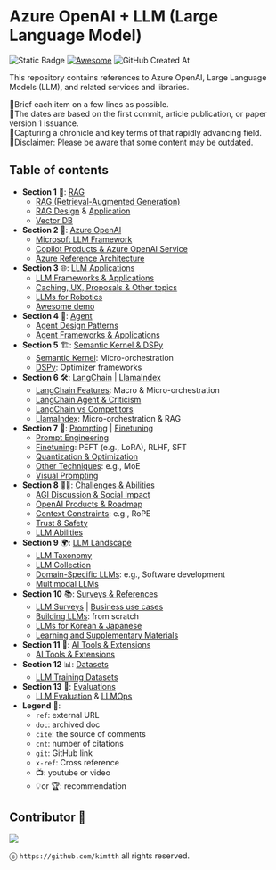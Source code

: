 # Azure OpenAI + LLM (Large Language Model) 

![Static Badge](https://img.shields.io/badge/llm-azure_openai-blue?style=flat-square) <a href="https://awesome.re"><img src="https://awesome.re/badge-flat2.svg" alt="Awesome"></a> ![GitHub Created At](https://img.shields.io/github/created-at/kimtth/awesome-azure-openai-llm?style=flat-square)

This repository contains references to Azure OpenAI, Large Language Models (LLM), and related services and libraries.

🔹Brief each item on a few lines as possible. <br/>
🔹The dates are based on the first commit, article publication, or paper version 1 issuance. <br/>
🔹Capturing a chronicle and key terms of that rapidly advancing field. <br/>
🔹Disclaimer: Please be aware that some content may be outdated.

## Table of contents

- **Section 1** 🎯: [RAG](section/rag.md/#rag-retrieval-augmented-generation)
  - [RAG (Retrieval-Augmented Generation)](section/rag.md/#rag-retrieval-augmented-generation)
  - [RAG Design](section/rag.md/#advanced-rag) & [Application](section/rag.md/#rag-development)
  - [Vector DB](section/rag.md/#vector-database-comparison)
- **Section 2** 🌌: [Azure OpenAI](section/aoai.md/#azure-openai-and-reference-architecture)
  - [Microsoft LLM Framework](section/aoai.md/#microsoft-azure-openai-llm-framework)
  - [Copilot Products & Azure OpenAI Service](section/aoai.md/#copilot-products)
  - [Azure Reference Architecture](section/aoai.md/#azure-reference-architectures)
- **Section 3** 🌐: [LLM Applications](section/app.md/#applications-and-frameworks)
  - [LLM Frameworks & Applications](section/app.md/#applications-frameworks-and-user-interface-uiux)
  - [Caching, UX, Proposals & Other topics](section/app.md/#caching)
  - [LLMs for Robotics](section/app.md/#llm-for-robotics-bridging-ai-and-robotics)
  - [Awesome demo](section/app.md/#awesome-demo)
- **Section 4** 🤖: [Agent](section/agent.md/#agent)
  - [Agent Design Patterns](section/agent.md/#agent-design-patterns)
  - [Agent Frameworks & Applications](section/agent.md/#agent-framework)
- **Section 5** 🏗️: [Semantic Kernel & DSPy](section/sk_dspy.md/#microsoft-semantic-kernel-and-stanford-nlp-dspy)
  - [Semantic Kernel](section/sk_dspy.md/#semantic-kernel): Micro-orchestration
  - [DSPy](section/sk_dspy.md/#dspy): Optimizer frameworks
- **Section 6** 🛠️: [LangChain](section/langchain.md/#langchain-features-usage-and-comparisons) | [LlamaIndex](section/langchain.md/#llamaindex)
  - [LangChain Features](section/langchain.md/#langchain-feature-matrix--cheetsheet): Macro & Micro-orchestration
  - [LangChain Agent & Criticism](section/langchain.md/#langchain-chain-type-chains--summarizer)
  - [LangChain vs Competitors](section/langchain.md/#langchain-vs-competitors)
  - [LlamaIndex](section/langchain.md/#llamaindex): Micro-orchestration & RAG
- **Section 7** 🧠: [Prompting](section/prompt.md/#prompt-engineering) | [Finetuning](section/ft.md/#finetuning)
  - [Prompt Engineering](section/prompt.md/#prompt-engineering)
  - [Finetuning](section/ft.md/#finetuning): PEFT (e.g., LoRA), RLHF, SFT
  - [Quantization & Optimization](section/ft.md/#quantization-techniques)
  - [Other Techniques](section/ft.md/#other-techniques-and-llm-patterns): e.g., MoE
  - [Visual Prompting](section/prompt.md/#visual-prompting--visual-grounding)
- **Section 8** 🏄‍♂️: [Challenges & Abilities](section/chab.md/#large-language-model-challenges-and-solutions)
  - [AGI Discussion & Social Impact](section/chab.md/#agi-discussion-and-social-impact)
  - [OpenAI Products & Roadmap](section/chab.md/#openais-roadmap-and-products)
  - [Context Constraints](section/chab.md/#context-constraints): e.g., RoPE
  - [Trust & Safety](section/chab.md/#trustworthy-safe-and-secure-llm)
  - [LLM Abilities](section/chab.md/#large-language-model-is-abilities)
- **Section 9** 🌍: [LLM Landscape](section/llm.md/#large-language-model-landscape)
  - [LLM Taxonomy](section/llm.md/#large-language-models-in-2023)
  - [LLM Collection](section/llm.md/#large-language-model-collection)
  - [Domain-Specific LLMs](section/llm.md/#llm-for-domain-specific): e.g., Software development
  - [Multimodal LLMs](section/llm.md/#mllm-multimodal-large-language-model)
- **Section 10** 📚: [Surveys & References](section/survey_ref.md/#survey-and-reference)
  - [LLM Surveys](section/survey_ref.md/#survey-on-large-language-models) | [Business use cases](section/survey_ref.md/#business-use-cases)
  - [Building LLMs](section/survey_ref.md/#build-an-llms-from-scratch-picogpt-and-lit-gpt): from scratch
  - [LLMs for Korean & Japanese](section/survey_ref.md/#llm-materials-for-east-asian-languages)
  - [Learning and Supplementary Materials](section/survey_ref.md/#learning-and-supplementary-materials)
- **Section 11** 🧰: [AI Tools & Extensions](section/ai_tool.md/#general-ai-tools-and-extensions)
  - [AI Tools & Extensions](section/ai_tool.md/#section-10-general-ai-tools-and-extensions)
- **Section 12** 📊: [Datasets](section/dataset.md/#section-11-datasets-for-llm-training)
  - [LLM Training Datasets](section/dataset.md/#datasets-for-llm-training)
- **Section 13** 📝: [Evaluations](section/eval.md/#section-12-evaluating-large-language-models--llmops)
  - [LLM Evaluation](section/eval.md/#evaluating-large-language-models) & [LLMOps](section/eval.md/#llmops-large-language-model-operations)
- **Legend** 🔑:
  - `ref`: external URL
  - `doc`: archived doc
  - `cite`: the source of comments
  - `cnt`: number of citations
  - `git`: GitHub link
  - `x-ref`: Cross reference
  - 📺: youtube or video
  - 💡or 🏆: recommendation

## **Contributor** 👀

<a href="https://github.com/kimtth/awesome-azure-openai-llm/graphs/contributors">
  <img src="https://contrib.rocks/image?repo=kimtth/awesome-azure-openai-llm" />
</a>

ⓒ `https://github.com/kimtth` all rights reserved.
